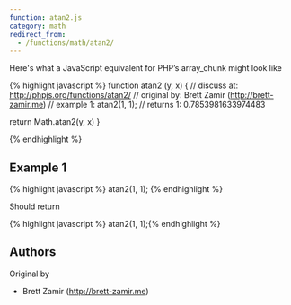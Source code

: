 ```yaml
---
function: atan2.js
category: math
redirect_from:
  - /functions/math/atan2/
---
```


<!-- WARNING! This file is auto generated by `npm run web:inject`, do not edit by hand -->

Here's what a JavaScript equivalent for PHP’s array_chunk might look like

{% highlight javascript %}
function atan2 (y, x) {
  //  discuss at: http://phpjs.org/functions/atan2/
  // original by: Brett Zamir (http://brett-zamir.me)
  //   example 1: atan2(1, 1);
  //   returns 1: 0.7853981633974483

  return Math.atan2(y, x)
}

{% endhighlight %}

## Example 1

{% highlight javascript %}
atan2(1, 1);
{% endhighlight %}

Should return

{% highlight javascript %}
atan2(1, 1);{% endhighlight %}


## Authors


Original by

- Brett Zamir (http://brett-zamir.me)

